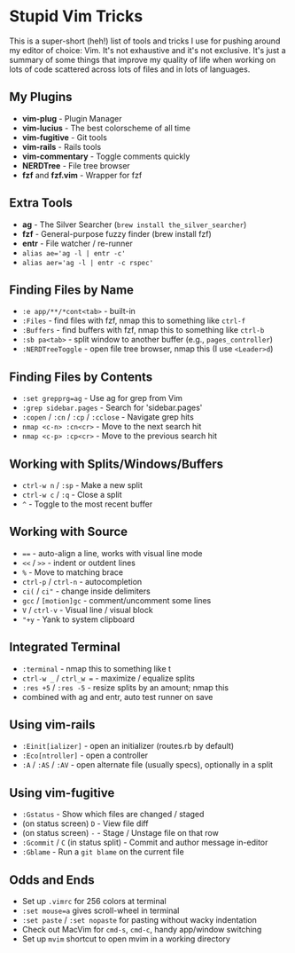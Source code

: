 # Stupid Vim Tricks

This is a super-short (heh!) list of tools and tricks I use for pushing around
my editor of choice: Vim. It's not exhaustive and it's not exclusive. It's
just a summary of some things that improve my quality of life when working on
lots of code scattered across lots of files and in lots of languages.

## My Plugins

 * **vim-plug** - Plugin Manager
 * **vim-lucius** - The best colorscheme of all time
 * **vim-fugitive** - Git tools
 * **vim-rails** - Rails tools
 * **vim-commentary** - Toggle comments quickly
 * **NERDTree** - File tree browser
 * **fzf** and **fzf.vim** - Wrapper for fzf

## Extra Tools

 * **ag** - The Silver Searcher (`brew install the_silver_searcher`)
 * **fzf** - General-purpose fuzzy finder (brew install fzf)
 * **entr** - File watcher / re-runner
 * `alias ae='ag -l | entr -c'`
 * `alias aer='ag -l | entr -c rspec'`

## Finding Files by Name

 * `:e app/**/*cont<tab>` - built-in
 * `:Files` - find files with fzf, nmap this to something like `ctrl-f`
 * `:Buffers` - find buffers with fzf, nmap this to something like `ctrl-b`
 * `:sb pa<tab>` - split window to another buffer (e.g., `pages_controller`)
 * `:NERDTreeToggle` - open file tree browser, nmap this (I use `<Leader>d`)

## Finding Files by Contents

 * `:set grepprg=ag` - Use ag for grep from Vim
 * `:grep sidebar.pages` - Search for 'sidebar.pages'
 * `:copen` / `:cn` / `:cp` / `:cclose` - Navigate grep hits
 * `nmap <c-n> :cn<cr>` - Move to the next search hit
 * `nmap <c-p> :cp<cr>` - Move to the previous search hit

## Working with Splits/Windows/Buffers

 * `ctrl-w n` / `:sp` - Make a new split
 * `ctrl-w c` / `:q` - Close a split
 * `^` - Toggle to the most recent buffer

## Working with Source

 * `==` - auto-align a line, works with visual line mode
 * `<<` / `>>` - indent or outdent lines
 * `%` - Move to matching brace
 * `ctrl-p` / `ctrl-n` - autocompletion
 * `ci(` / `ci"` - change inside delimiters
 * `gcc` / `[motion]gc` - comment/uncomment some lines
 * `V` / `ctrl-v` - Visual line / visual block
 * `"+y` - Yank to system clipboard

## Integrated Terminal

 * `:terminal` - nmap this to something like <Leader>t
 * `ctrl-w _` / `ctrl_w =` - maximize / equalize splits
 * `:res +5` / `:res -5` - resize splits by an amount; nmap this
 * combined with ag and entr, auto test runner on save

## Using vim-rails

 * `:Einit[ializer]` - open an initializer (routes.rb by default)
 * `:Eco[ntroller]` - open a controller
 * `:A` / `:AS` / `:AV` - open alternate file (usually specs), optionally in a split 

## Using vim-fugitive

 * `:Gstatus` - Show which files are changed / staged
 * (on status screen) `D` - View file diff
 * (on status screen) `-` - Stage / Unstage file on that row
 * `:Gcommit` / `C` (in status split) - Commit and author message in-editor
 * `:Gblame` - Run a `git blame` on the current file

## Odds and Ends

 * Set up `.vimrc` for 256 colors at terminal
 * `:set mouse=a` gives scroll-wheel in terminal
 * `:set paste` / `:set nopaste` for pasting without wacky indentation
 * Check out MacVim for `cmd-s`, `cmd-c`, handy app/window switching
 * Set up `mvim` shortcut to open mvim in a working directory

